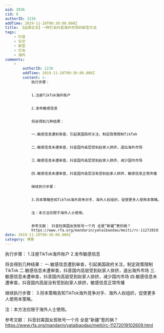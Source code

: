 ```yaml
---
aid: 2036
cid: 8
authorID: 2236
addTime: 2019-11-28T00:30:00.000Z
title: 【迫真论文】一种打击抖音海外市场的新型方法
tags:
    - 抖音
    - 论文
    - 新型
    - 打击
    - 海外
comments:
    -
        authorID: 2236
        addTime: 2019-11-28T00:30:00.000Z
        content: >-
            执行步骤：


            1.注册TikTok海外账户


            2.发布敏感信息


            将会得到几种结果：


            一.敏感信息遭到审查，引起美国政府关注，制定政策限制TikTok


            二.敏感信息未遭审查，抖音国内高层受到赵家人排挤，退出海外市场


            三.敏感信息未遭审查，抖音国内高层受到赵家人排挤，减少国内市场


            四.敏感信息未遭审查，抖音国内高层没有受到赵家人排挤，敏感信息正常传播


            继续执行步骤：


            3.将本策略告知TikTok海外竞争对手、海外人权组织，促使更多人使用本策略。


            注：本方法仅限于海外人士使用。


            参考文献： 抖音封美国女孩账号一个月 全是“新疆”惹的祸？
            https://www.rfa.org/mandarin/yataibaodao/meiti/rc-11272019102609.html
date: 2019-11-28T00:30:00.000Z
category: 博客
---
```


执行步骤： 1.注册TikTok海外账户 2.发布敏感信息

将会得到几种结果： 一.敏感信息遭到审查，引起美国政府关注，制定政策限制TikTok 二.敏感信息未遭审查，抖音国内高层受到赵家人排挤，退出海外市场 三.敏感信息未遭审查，抖音国内高层受到赵家人排挤，减少国内市场 四.敏感信息未遭审查，抖音国内高层没有受到赵家人排挤，敏感信息正常传播

继续执行步骤： 3.将本策略告知TikTok海外竞争对手、海外人权组织，促使更多人使用本策略。

注：本方法仅限于海外人士使用。

参考文献： 抖音封美国女孩账号一个月 全是“新疆”惹的祸？ https://www.rfa.org/mandarin/yataibaodao/meiti/rc-11272019102609.html
